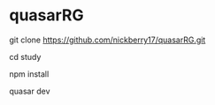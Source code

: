 # quasarRG

git clone https://github.com/nickberry17/quasarRG.git

cd study

npm install

quasar dev
